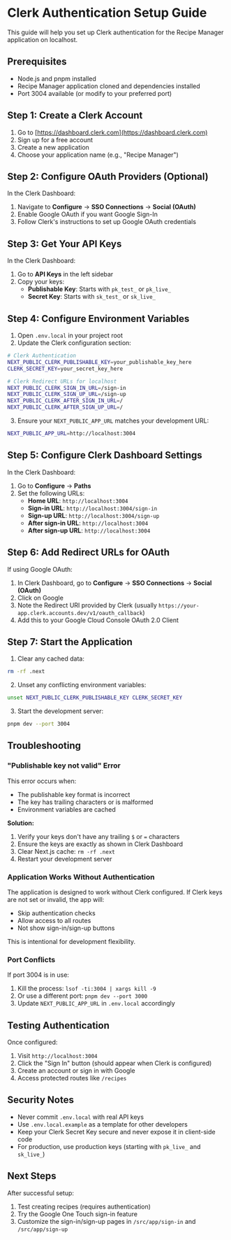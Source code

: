 # Clerk Authentication Setup Guide

This guide will help you set up Clerk authentication for the Recipe Manager application on localhost.

## Prerequisites

- Node.js and pnpm installed
- Recipe Manager application cloned and dependencies installed
- Port 3004 available (or modify to your preferred port)

## Step 1: Create a Clerk Account

1. Go to [https://dashboard.clerk.com](https://dashboard.clerk.com)
2. Sign up for a free account
3. Create a new application
4. Choose your application name (e.g., "Recipe Manager")

## Step 2: Configure OAuth Providers (Optional)

In the Clerk Dashboard:
1. Navigate to **Configure** → **SSO Connections** → **Social (OAuth)**
2. Enable Google OAuth if you want Google Sign-In
3. Follow Clerk's instructions to set up Google OAuth credentials

## Step 3: Get Your API Keys

In the Clerk Dashboard:
1. Go to **API Keys** in the left sidebar
2. Copy your keys:
   - **Publishable Key**: Starts with `pk_test_` or `pk_live_`
   - **Secret Key**: Starts with `sk_test_` or `sk_live_`

## Step 4: Configure Environment Variables

1. Open `.env.local` in your project root
2. Update the Clerk configuration section:

```bash
# Clerk Authentication
NEXT_PUBLIC_CLERK_PUBLISHABLE_KEY=your_publishable_key_here
CLERK_SECRET_KEY=your_secret_key_here

# Clerk Redirect URLs for localhost
NEXT_PUBLIC_CLERK_SIGN_IN_URL=/sign-in
NEXT_PUBLIC_CLERK_SIGN_UP_URL=/sign-up
NEXT_PUBLIC_CLERK_AFTER_SIGN_IN_URL=/
NEXT_PUBLIC_CLERK_AFTER_SIGN_UP_URL=/
```

3. Ensure your `NEXT_PUBLIC_APP_URL` matches your development URL:
```bash
NEXT_PUBLIC_APP_URL=http://localhost:3004
```

## Step 5: Configure Clerk Dashboard Settings

In the Clerk Dashboard:
1. Go to **Configure** → **Paths**
2. Set the following URLs:
   - **Home URL**: `http://localhost:3004`
   - **Sign-in URL**: `http://localhost:3004/sign-in`
   - **Sign-up URL**: `http://localhost:3004/sign-up`
   - **After sign-in URL**: `http://localhost:3004`
   - **After sign-up URL**: `http://localhost:3004`

## Step 6: Add Redirect URLs for OAuth

If using Google OAuth:
1. In Clerk Dashboard, go to **Configure** → **SSO Connections** → **Social (OAuth)**
2. Click on Google
3. Note the Redirect URI provided by Clerk (usually `https://your-app.clerk.accounts.dev/v1/oauth_callback`)
4. Add this to your Google Cloud Console OAuth 2.0 Client

## Step 7: Start the Application

1. Clear any cached data:
```bash
rm -rf .next
```

2. Unset any conflicting environment variables:
```bash
unset NEXT_PUBLIC_CLERK_PUBLISHABLE_KEY CLERK_SECRET_KEY
```

3. Start the development server:
```bash
pnpm dev --port 3004
```

## Troubleshooting

### "Publishable key not valid" Error

This error occurs when:
- The publishable key format is incorrect
- The key has trailing characters or is malformed
- Environment variables are cached

**Solution:**
1. Verify your keys don't have any trailing `$` or `=` characters
2. Ensure the keys are exactly as shown in Clerk Dashboard
3. Clear Next.js cache: `rm -rf .next`
4. Restart your development server

### Application Works Without Authentication

The application is designed to work without Clerk configured. If Clerk keys are not set or invalid, the app will:
- Skip authentication checks
- Allow access to all routes
- Not show sign-in/sign-up buttons

This is intentional for development flexibility.

### Port Conflicts

If port 3004 is in use:
1. Kill the process: `lsof -ti:3004 | xargs kill -9`
2. Or use a different port: `pnpm dev --port 3000`
3. Update `NEXT_PUBLIC_APP_URL` in `.env.local` accordingly

## Testing Authentication

Once configured:
1. Visit `http://localhost:3004`
2. Click the "Sign In" button (should appear when Clerk is configured)
3. Create an account or sign in with Google
4. Access protected routes like `/recipes`

## Security Notes

- Never commit `.env.local` with real API keys
- Use `.env.local.example` as a template for other developers
- Keep your Clerk Secret Key secure and never expose it in client-side code
- For production, use production keys (starting with `pk_live_` and `sk_live_`)

## Next Steps

After successful setup:
1. Test creating recipes (requires authentication)
2. Try the Google One Touch sign-in feature
3. Customize the sign-in/sign-up pages in `/src/app/sign-in` and `/src/app/sign-up`